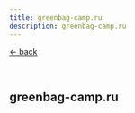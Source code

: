 ```yaml
---
title: greenbag-camp.ru
description: greenbag-camp.ru
---
```


[← back](/work/)

<br>

## greenbag-camp.ru

